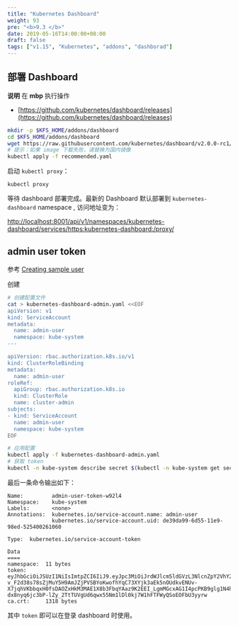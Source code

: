 ```yaml
---
title: "Kubernetes Dashboard"
weight: 93
pre: "<b>9.3 </b>"
date: 2019-05-16T14:00:00+08:00
draft: false
tags: ["v1.15", "Kubernetes", "addons", "dashborad"]
---
```


## 部署 Dashboard

**说明** 在 **mbp** 执行操作

- [https://github.com/kubernetes/dashboard/releases](https://github.com/kubernetes/dashboard/releases)

```sh
mkdir -p $KFS_HOME/addons/dashboard
cd $KFS_HOME/addons/dashboard
wget https://raw.githubusercontent.com/kubernetes/dashboard/v2.0.0-rc1/aio/deploy/recommended.yaml
# 提示：如果 image 下载失败，请替换为国内镜像
kubectl apply -f recommended.yaml
```

启动 `kubectl proxy`：

```
kubectl proxy
```

等待 dashboard 部署完成。最新的 Dashboard 默认部署到 `kubernetes-dashboard` namespace , 访问地址变为：

[http://localhost:8001/api/v1/namespaces/kubernetes-dashboard/services/https:kubernetes-dashboard:/proxy/](http://localhost:8001/api/v1/namespaces/kubernetes-dashboard/services/https:kubernetes-dashboard:/proxy/)

## admin user token

参考 [Creating sample user](https://github.com/kubernetes/dashboard/wiki/Creating-sample-user)

创建

```sh
# 创建配置文件
cat > kubernetes-dashboard-admin.yaml <<EOF
apiVersion: v1
kind: ServiceAccount
metadata:
  name: admin-user
  namespace: kube-system
---

apiVersion: rbac.authorization.k8s.io/v1
kind: ClusterRoleBinding
metadata:
  name: admin-user
roleRef:
  apiGroup: rbac.authorization.k8s.io
  kind: ClusterRole
  name: cluster-admin
subjects:
- kind: ServiceAccount
  name: admin-user
  namespace: kube-system
EOF

# 应用配置
kubectl apply -f kubernetes-dashboard-admin.yaml
# 获取 token
kubectl -n kube-system describe secret $(kubectl -n kube-system get secret | grep admin-user | awk '{print $1}')
```

最后一条命令输出如下：
```
Name:         admin-user-token-w92l4
Namespace:    kube-system
Labels:       <none>
Annotations:  kubernetes.io/service-account.name: admin-user
              kubernetes.io/service-account.uid: de39da99-6d55-11e9-98ed-525400261060

Type:  kubernetes.io/service-account-token

Data
====
namespace:  11 bytes
token:      eyJhbGciOiJSUzI1NiIsImtpZCI6IiJ9.eyJpc3MiOiJrdWJlcm5ldGVzL3NlcnZpY2VhY2NvdW50Iiwia3ViZXJuZXRlcy5pby9zZXJ2aWNlYWNjb3VudC9uYW1lc3BhY2UiOiJrdWJlLXN5c3RlbSIsImt1YmVybmV0ZXMuaW8vc2VydmljZWFjY291bnQvc2VjcmV0Lm5hbWUiOiJhZG1pbi11c2VyLXRva2VuLXc5Mmw0Iiwia3ViZXJuZXRlcy5pby9zZXJ2aWNlYWNjb3VudC9zZXJ2aWNlLWFjY291bnQubmFtZSI6ImFkbWluLXVzZXIiLCJrdWJlcm5ldGVzLmlvL3NlcnZpY2VhY2NvdW50L3NlcnZpY2UtYWNjb3VudC51aWQiOiJkZTM5ZGE5OS02ZDU1LTExZTktOThlZC01MjU0MDAyNjEwNjAiLCJzdWIiOiJzeXN0ZW06c2VydmljZWFjY291bnQ6a3ViZS1zeXN0ZW06YWRtaW4tdXNlciJ9.REHia-v_F2d38s78sZjMuY5H9AmJZjPVSBYoKwofhYqC73XYjk3aEk5nOUdkvENUv-X7jqhVKbbqxH0fsDAOZxHkM3MAE1X8b3FbqYAaz9K2EEI_LgmMGcxAG1I4pcPKB9glg1N4hj4nZoW4CweRSUftXTd1cGtaUfVyT9cJBcM_py7DKDe8OPjSMVcoezyseNsZKDdNZIKsg6FcYoQ5zbqBFM6PcKmYfKzfFRVNxZcjzIx9yINTCwlr_YBKnmu4BZDhu0Ty29X9R4uaDwOKjz-dx8nyq6jc3bP-lZy_2TtTUVgUd6qwx55Nm1lDl0kj7W1hFTFWyQSoEOFbU3yyrw
ca.crt:     1318 bytes
```

其中 `token` 即可以在登录 dashboard 时使用。
